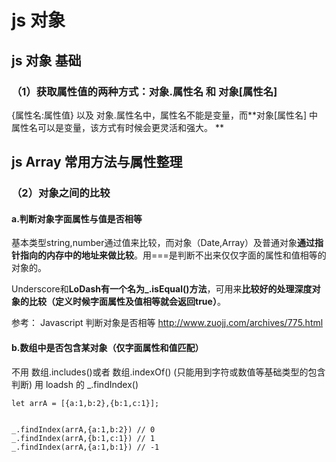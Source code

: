 # js 对象

## js 对象 基础

### （1）获取属性值的两种方式：对象.属性名 和 对象[属性名]

{属性名:属性值} 以及 对象.属性名中，属性名不能是变量，而**对象[属性名] 中属性名可以是变量，该方式有时候会更灵活和强大。
**

## js Array 常用方法与属性整理

### （2）对象之间的比较

#### a.判断对象字面属性与值是否相等

基本类型string,number通过值来比较，而对象（Date,Array）及普通对象**通过指针指向的内存中的地址来做比较**。用===是判断不出来仅仅字面的属性和值相等的对象的。

Underscore和**LoDash有一个名为_.isEqual()方法**，可用来**比较好的处理深度对象的比较（定义时候字面属性及值相等就会返回true）**。

参考：
Javascript 判断对象是否相等
http://www.zuojj.com/archives/775.html

#### b.数组中是否包含某对象（仅字面属性和值匹配）

不用 数组.includes()或者 数组.indexOf()  (只能用到字符或数值等基础类型的包含判断)
用 loadsh 的 _.findIndex()

```
let arrA = [{a:1,b:2},{b:1,c:1}];


_.findIndex(arrA,{a:1,b:2}) // 0
_.findIndex(arrA,{b:1,c:1}) // 1
_.findIndex(arrA,{a:1,b:1}) // -1
```

































